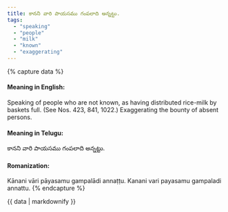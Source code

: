 ```yaml
---
title: కానని వారి పాయసము గంపలాది అన్నట్టు.
tags:
  - "speaking"
  - "people"
  - "milk"
  - "known"
  - "exaggerating"
---
```


{% capture data %}
#### Meaning in English:
Speaking of people who are not known, as having distributed rice-milk by baskets full.
(See Nos. 423, 841, 1022.)
Exaggerating the bounty of absent persons.

#### Meaning in Telugu:
కానని వారి పాయసము గంపలాది అన్నట్టు.

#### Romanization:
Kānani vāri pāyasamu gampalādi annaṭṭu.
Kanani vari payasamu gampaladi annattu.
{% endcapture %}

{{ data | markdownify }}

